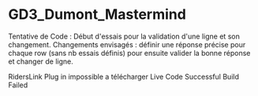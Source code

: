 # GD3_Dumont_Mastermind

 Tentative de Code : Début d'essais pour la validation d'une ligne et son changement.
 Changements envisagés : définir une réponse précise pour chaque row (sans nb essais définis) pour ensuite valider la bonne réponse et changer de ligne.



 RidersLink Plug in impossible a télécharger
 Live Code Successful
 Build Failed
